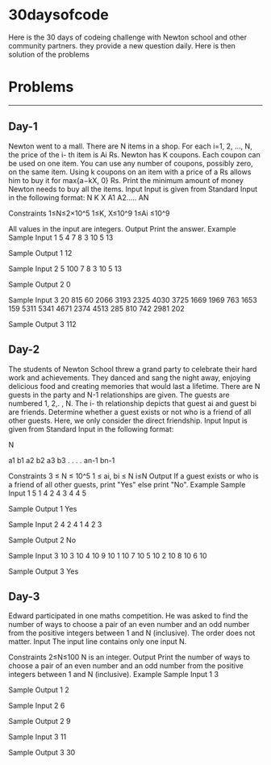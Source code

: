 # 30daysofcode
Here is the 30 days of codeing challenge with Newton school and other community partners. they provide a new question daily. Here is then solution of the problems

<h1>Problems</h1>
<hr>
<h2>Day-1</h2>
Newton went to a mall. There are N items in a shop. For each i=1, 2, …, N, the price of the i- th item is Ai Rs. Newton has K coupons. Each coupon can be used on one item. You can use any number of coupons, possibly zero, on the same item. Using k coupons on an item with a price of a Rs allows him to buy it for max{a−kX, 0} Rs.
Print the minimum amount of money Newton needs to buy all the items.
Input
Input is given from Standard Input in the following format:
N K X
A1 A2..... AN

Constraints
1≤N≤2×10^5
1≤K, X≤10^9
1≤Ai ≤10^9

All values in the input are integers.
Output
Print the answer.
Example
Sample Input 1
5 4 7
8 3 10 5 13

Sample Output 1
12

Sample Input 2
5 100 7
8 3 10 5 13

Sample Output 2
0

Sample Input 3
20 815 60
2066 3193 2325 4030 3725 1669 1969 763 1653 159 5311 5341 4671 2374 4513 285 810 742 2981 202

Sample Output 3
112

<h2>Day-2</h2>
The students of Newton School threw a grand party to celebrate their hard work and achievements. They danced and sang the night away, enjoying delicious food and creating memories that would last a lifetime.
There are N guests in the party and N-1 relationships are given. The guests are numbered 1, 2,. , N. The i- th relationship depicts that guest ai and guest bi are friends.
Determine whether a guest exists or not who is a friend of all other guests.
Here, we only consider the direct friendship.
Input
Input is given from Standard Input in the following format:

N

a1 b1
a2 b2
a3 b3
.
.
.
.
an-1 bn-1


Constraints
3 ≤ N ≤ 10^5
1 ≤ ai, bi ≤ N
i≤N
Output
If a guest exists or who is a friend of all other guests, print "Yes" else print "No".
Example
Sample Input 1
5
1 4
2 4
3 4
4 5

Sample Output 1
Yes

Sample Input 2
4
2 4
1 4
2 3

Sample Output 2
No

Sample Input 3
10
3 10
4 10
9 10
1 10
7 10
5 10
2 10
8 10
6 10

Sample Output 3
Yes

<h2>Day-3</h2>
Edward participated in one maths competition. He was asked to find the number of ways to choose a pair of an even number and an odd number from the positive integers between 1 and N (inclusive). The order does not matter.
Input
The input line contains only one input N.

Constraints
2≤N≤100
N is an integer.
Output
Print the number of ways to choose a pair of an even number and an odd number from the positive integers between 1 and N (inclusive).
Example
Sample Input 1
3

Sample Output 1
2

Sample Input 2
6

Sample Output 2
9

Sample Input 3
11

Sample Output 3
30
